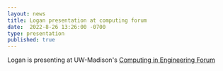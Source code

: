 ```yaml
---
layout: news
title: Logan presentation at computing forum
date:  2022-8-26 13:26:00 -0700
type: presentation
published: true
---
```


Logan is presenting at UW-Madison's [Computing in Engineering Forum](https://graingerinstitute.engr.wisc.edu/computing-in-engineering-forum-2022/)
